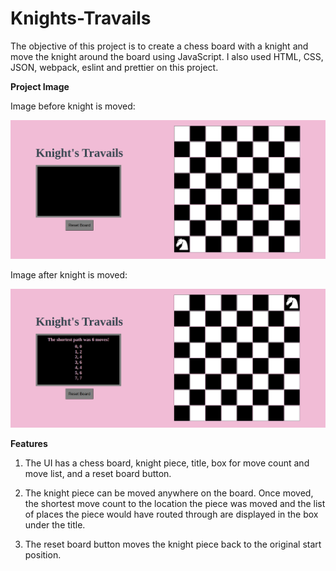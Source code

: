 # Knights-Travails

The objective of this project is to create a chess board with a knight and move the knight around the board using JavaScript. I also used HTML, CSS, JSON, webpack, eslint and prettier on this project.

**Project Image**

Image before knight is moved:

![](dist/premove.png)

Image after knight is moved:

![](dist/postmove.png)


**Features**

1. The UI has a chess board, knight piece, title, box for move count and move list, and a reset board button.

2. The knight piece can be moved anywhere on the board. Once moved, the shortest move count to the location the piece was moved and the list of places the piece would have routed through are displayed in the box under the title.

3. The reset board button moves the knight piece back to the original start position.




